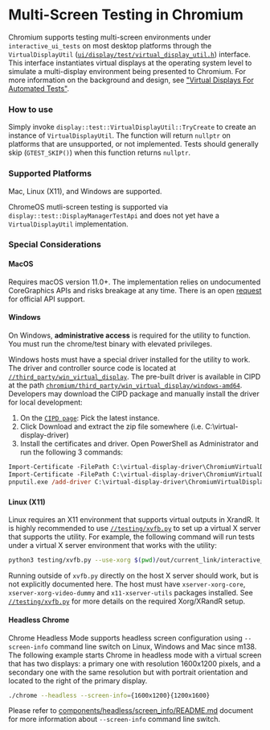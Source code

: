 # Multi-Screen Testing in Chromium

Chromium supports testing multi-screen environments under `interactive_ui_tests`
on most desktop platforms through the `VirtualDisplayUtil` ([`ui/display/test/virtual_display_util.h`](/ui/display/test/virtual_display_util.h)) interface.
This interface instantiates virtual displays at the operating system level to
simulate a multi-display environment being presented to Chromium. For more
information on the background and design, see ["Virtual Displays For Automated Tests"](https://docs.google.com/document/d/1rtxO2FEg0Zl_-oXHzIBsJo6py7wkySUpYruteNMlPys/edit?resourcekey=0-yLkX6DGPwNFn1ARMpM-zLQ#heading=h.in0m2co51p2p).

### How to use
Simply invoke `display::test::VirtualDisplayUtil::TryCreate` to create an
instance of `VirtualDisplayUtil`. The function will return `nullptr` on
platforms that are unsupported, or not implemented. Tests should generally skip
(`GTEST_SKIP()`) when this function returns `nullptr`.

### Supported Platforms
Mac, Linux (X11), and Windows are supported.

ChromeOS mutli-screen testing is supported via
`display::test::DisplayManagerTestApi` and does not yet have a
`VirtualDisplayUtil` implementation.

### Special Considerations

#### MacOS
Requires macOS version 11.0+. The implementation relies
on undocumented CoreGraphics APIs and risks breakage at any time. There is an open [request](https://feedbackassistant.apple.com/feedback/12349099) for official API support.

#### Windows

On Windows, **administrative access** is required for the utility to function.
You must run the chrome/test binary with elevated privileges.

Windows hosts must have a special driver installed for the utility to work.
The driver and controller source code is located at
[`//third_party/win_virtual_display`](/third_party/win_virtual_display).
The pre-built driver is available in CIPD at the path [`chromium/third_party/win_virtual_display/windows-amd64`](https://chrome-infra-packages.appspot.com/p/chromium/third_party/win_virtual_display/windows-amd64). Developers may download the
CIPD package and manually install the driver for local development:

1. On the [`CIPD page`](https://chrome-infra-packages.appspot.com/p/chromium/third_party/win_virtual_display/windows-amd64): Pick the latest instance.
2. Click Download and extract the zip file somewhere (i.e. C:\virtual-display-driver)
3. Install the certificates and driver. Open PowerShell as Administrator and
run the following 3 commands:
```ps
Import-Certificate -FilePath C:\virtual-display-driver\ChromiumVirtualDisplayDriver.cer -CertStoreLocation Cert:\LocalMachine\AuthRoot
Import-Certificate -FilePath C:\virtual-display-driver\ChromiumVirtualDisplayDriver.cer -CertStoreLocation Cert:\LocalMachine\TrustedPublisher
pnputil.exe /add-driver C:\virtual-display-driver\ChromiumVirtualDisplayDriver.inf /install
```

#####

#### Linux (X11)

Linux requires an X11 environment that supports virtual outputs in XrandR.
It is highly recommended to use [`//testing/xvfb.py`](/testing/xvfb.py) to set
up a virtual X server that supports the utility. For example, the following
command will run tests under a virtual X server environment that works with the
utility:

```bash
python3 testing/xvfb.py --use-xorg $(pwd)/out/current_link/interactive_ui_tests --gtest_filter=*VirtualDisplayUtil*
```

Running outside of `xvfb.py` directly on the host X server should work, but is
not explicitly documented here.
The host must have `xserver-xorg-core`, `xserver-xorg-video-dummy` and `x11-xserver-utils` packages installed. See [`//testing/xvfb.py`](/testing/xvfb.py) for more details on the
required Xorg/XRandR setup.

#### Headless Chrome

Chrome Headless Mode supports headless screen configuration using `--screen-info` command line switch on Linux, Windows and Mac since m138. The following example starts Chrome in headless mode with a virtual screen that has two displays: a primary one with resolution 1600x1200 pixels, and a secondary one with the same resolution but with portrait orientation and located to the right of the primary display.

```bash
./chrome --headless --screen-info={1600x1200}{1200x1600}
```

Please refer to [components/headless/screen_info/README.md](/components/headless/screen_info/README.md) document for more information about `--screen-info` command line switch.

